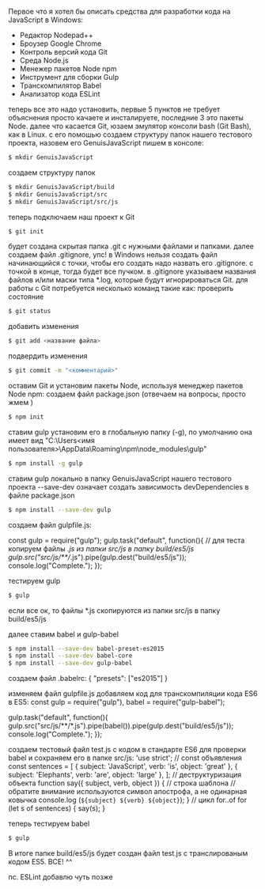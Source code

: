 Первое что я хотел бы описать средства для разработки кода на JavaScript в Windows:
* Редактор Nodepad++
* Броузер Google Chrome 
* Контроль версий кода Git
* Среда Node.js
* Менежер пакетов Node npm
* Инструмент для сборки Gulp 
* Транскомпилятор Babel 
* Анализатор кода ESLint

теперь все это надо установить, первые 5 пунктов не требует объяснения просто качаете и инсталируете, последние 3 это пакеты Node.
далее что касается Git, юзаем эмулятор консоли bash (Git Bash), как в Linux.
с его помошью создаем структуру папок нашего тестового проекта, назовем его GenuisJavaScript
пишем в консоле:
```bash
$ mkdir GenuisJavaScript
```
создаем структуру папок
```bash
$ mkdir GenuisJavaScript/build
$ mkdir GenuisJavaScript/src
$ mkdir GenuisJavaScript/src/js
```
теперь подключаем наш проект к Git
```bash
$ git init
```
будет создана скрытая папка .git с нужными файлами и папками.
далее создаем файл .gitignore, упс! в Windows нельзя создать файл начинающийся с точки, чтобы его создать надо назвать его .gitignore.
с точкой в конце, тогда будет все пучком.
в .gitignore указываем названия файлов и/или маски типа *.log, которые будут игнорироваться Git.
для работы с Git потребуется несколько команд такие как:
проверить состояние
```bash
$ git status
```
добавить изменения
```bash
$ git add <название файла>
```
подвердить изменения
```bash
$ git commit -m "<комментарий>"
```

оставим Git и установим пакеты Node, используя менеджер пакетов Node npm:
создаем файл package.json (отвечаем на вопросы, просто жмем <Enter>)
```bash
$ npm init
```
ставим gulp установим его в глобальную папку (-g), по умолчанию она имеет вид "C:\Users\<имя пользователя>\AppData\Roaming\npm\node_modules\gulp"
```bash
$ npm install -g gulp
```
ставим gulp локально в папку GenuisJavaScript нашего тестового проекта
--save-dev означает создать зависимость devDependencies в файле package.json
```bash
$ npm install --save-dev gulp
```
создаем файл gulpfile.js:

const gulp = require("gulp");
gulp.task("default", function(){
  // для теста копируем файлы *.js из папки src/js в папку build/es5/js
	gulp.src("src/js/**/*.js").pipe(gulp.dest("build/es5/js"));
	console.log("Complete.");
});

тестируем gulp
```bash
$ gulp
```
если все ок, то файлы *.js скопируются из папки src/js в папку build/es5/js

далее ставим babel и gulp-babel
```bash
$ npm install --save-dev babel-preset-es2015 
$ npm install --save-dev babel-core
$ npm install --save-dev gulp-babel
```
создаем файл .babelrc:
{ "presets": ["es2015"] }

изменяем файл gulpfile.js добавляем код для транскомпиляции кода ES6 в ES5:
const gulp = require("gulp"),
	  babel = require("gulp-babel");

gulp.task("default", function(){
	gulp.src("src/js/**/*.js").pipe(babel()).pipe(gulp.dest("build/es5/js"));
	console.log("Complete.");
});

создаем тестовый файл test.js с кодом в стандарте ES6 для проверки babel и сохраняем его в папке src/js:
'use strict';
// const объявления 
const sentences = [
	{ subject: 'JavaScript', verb: 'is', object: 'great' },
	{ subject: 'Elephants', verb: 'are', object: 'large' },
];
// деструктуризация объекта
function say({ subject, verb, object }) {
	// строка шаблона
	// обратите внимание используются символ апострофа, а не одинарная ковычка
	console.log (`${subject} ${verb} ${object}`);
}
// цикл for..of
for (let s of sentences) {
	say(s);
} 

теперь тестируем babel 
```bash
$ gulp
```

В итоге папке build/es5/js будет создан файл test.js с транслированым кодом ES5.
ВСЕ! ^^

пс. ESLint добавлю чуть позже
